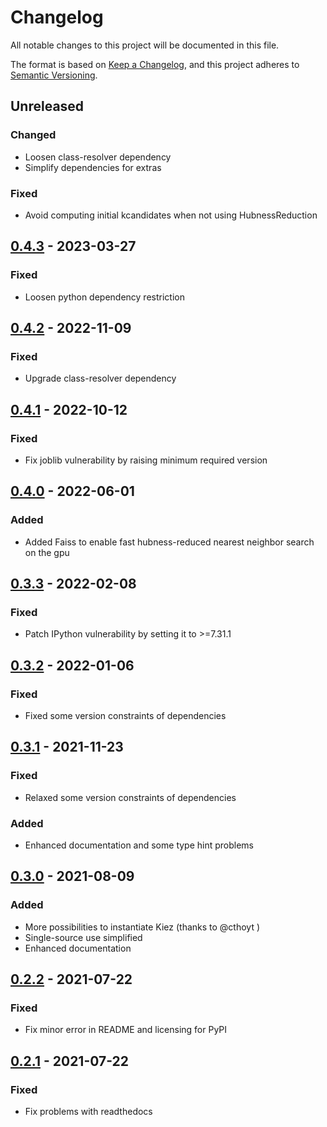# Changelog

All notable changes to this project will be documented in this file.

The format is based on [Keep a Changelog](https://keepachangelog.com/en/1.0.0/),
and this project adheres to [Semantic Versioning](https://semver.org/spec/v2.0.0.html).

## Unreleased

### Changed

- Loosen class-resolver dependency
- Simplify dependencies for extras

### Fixed

- Avoid computing initial kcandidates when not using HubnessReduction

## [0.4.3] - 2023-03-27

### Fixed

- Loosen python dependency restriction


## [0.4.2] - 2022-11-09

### Fixed

- Upgrade class-resolver dependency

## [0.4.1] - 2022-10-12

### Fixed

- Fix joblib vulnerability by raising minimum required version

## [0.4.0] - 2022-06-01

### Added

- Added Faiss to enable fast hubness-reduced nearest neighbor search on the gpu

## [0.3.3] - 2022-02-08

### Fixed

- Patch IPython vulnerability by setting it to >=7.31.1

## [0.3.2] - 2022-01-06

### Fixed

- Fixed some version constraints of dependencies

## [0.3.1] - 2021-11-23

### Fixed

- Relaxed some version constraints of dependencies

### Added

- Enhanced documentation and some type hint problems


## [0.3.0] - 2021-08-09

### Added

- More possibilities to instantiate Kiez (thanks to @cthoyt )
- Single-source use simplified
- Enhanced documentation

## [0.2.2] - 2021-07-22

### Fixed

- Fix minor error in README and licensing for PyPI

## [0.2.1] - 2021-07-22

### Fixed

- Fix problems with readthedocs

[0.4.3]: https://github.com/dobraczka/kiez/releases/tag/0.4.3
[0.4.2]: https://github.com/dobraczka/kiez/releases/tag/0.4.2
[0.4.1]: https://github.com/dobraczka/kiez/releases/tag/0.4.1
[0.4.0]: https://github.com/dobraczka/kiez/releases/tag/0.4.0
[0.3.3]: https://github.com/dobraczka/kiez/releases/tag/0.3.3
[0.3.2]: https://github.com/dobraczka/kiez/releases/tag/0.3.2
[0.3.1]: https://github.com/dobraczka/kiez/releases/tag/0.3.1
[0.3.0]: https://github.com/dobraczka/kiez/releases/tag/0.3.0
[0.2.2]: https://github.com/dobraczka/kiez/releases/tag/0.2.2
[0.2.1]: https://github.com/dobraczka/kiez/releases/tag/0.2.1
